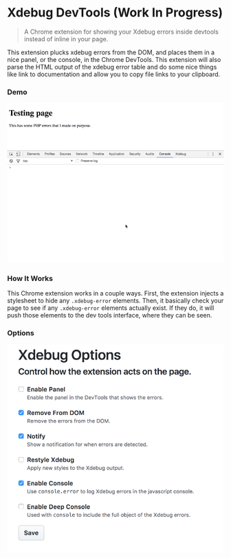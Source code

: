 # Xdebug DevTools (Work In Progress)

> A Chrome extension for showing your Xdebug errors inside devtools instead of inline in your page.

This extension plucks xdebug errors from the DOM, and places them in a nice panel, or the console, in the Chrome DevTools. This extension will also parse the HTML output of the xdebug error table and do some nice things like link to documentation and allow you to copy file links to your clipboard.

### Demo

![xdebug-chrome-demo.gif](https://raw.githubusercontent.com/james2doyle/xdebug-devtools/master/xdebug-chrome-demo.gif)

### How It Works

This Chrome extension works in a couple ways. First, the extension injects a stylesheet to hide any `.xdebug-error` elements. Then, it basically check your page to see if any `.xdebug-error` elements actually exist. If they do, it will push those elements to the dev tools interface, where they can be seen.

### Options

![options.png](https://raw.githubusercontent.com/james2doyle/xdebug-devtools/master/options.png)
